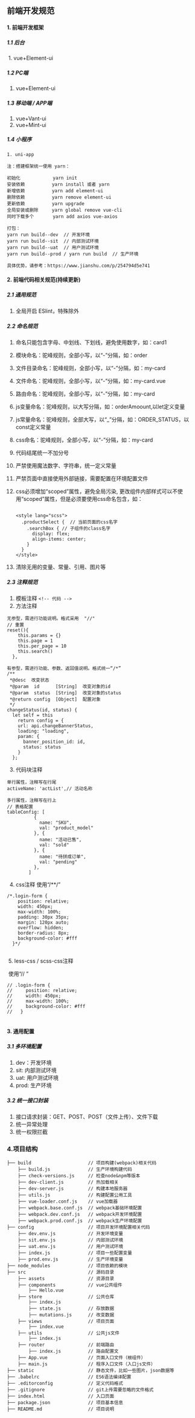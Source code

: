 ## 前端开发规范
#### 1. 前端开发框架
##### 1.1 后台

​	1. vue+Element-ui

##### 1.2 PC端

1. vue+Element-ui

##### 1.3 移动端 / APP端

1. vue+Vant-ui
2. vue+Mint-ui

##### 1.4 小程序

	1. uni-app

```
注：搭建框架统一使用 yarn：

初始化            yarn init    
安装依赖          yarn install 或者 yarn 
新增依赖          yarn add element-ui   
删除依赖          yarn remove element-ui     
更新依赖          yarn upgrade    
全局安装或删除     yarn global remove vue-cli   
同时下载多个       yarn add axios vue-axios   

打包：
yarn run build--dev  // 开发环境
yarn run build--sit  // 内部测试环境
yarn run build--uat  // 用户测试环境
yarn run build--prod / yarn run build  // 生产环境

具体优势，请参考：https://www.jianshu.com/p/254794d5e741
```



#### 2. 前端代码相关规范(持续更新)

##### 2.1 通用规范
1. 全局开启 ESlint，特殊除外
##### 2.2 命名规范
1. 命名只能包含字母、中划线、下划线，避免使用数字，如：card1

2. 模块命名：驼峰规则，全部小写，以“-”分隔，如：order

3. 文件目录命名：驼峰规则，全部小写，以“-”分隔，如：my-card

4. 文件命名：驼峰规则，全部小写，以“-”分隔，如：my-card.vue

5. 路由命名：驼峰规则，全部小写，以“-”分隔，如：my-card

6. js变量命名：驼峰规则，以大写分隔，如：orderAmoount,以let定义变量

7. js常量命名：驼峰规则，全部大写，以“_”分隔，如：ORDER_STATUS，以const定义常量

8. css命名：驼峰规则，全部小写，以“-”分隔，如：my-card

9. 代码结尾统一不加分号

10. 严禁使用魔法数字、字符串，统一定义常量

11. 严禁页面中直接使用外部链接，需要配置在环境配置文件

12. css必须增加“scoped”属性，避免全局污染,  更改组件内部样式可以不使用“scoped”属性，但是必须要使用css命名包含，如：

    ```
    
    <style lang="scss">
      .productSelect {  // 当前页面的css名字
        .searchBox { // 子组件的class名字
          display: flex;
          align-items: center;
        }
      }
    </style>
    ```

    

13. 清除无用的变量、常量、引用、图片等
##### 2.3 注释规范
1. 模板注释
`<!-- 代码 -->`
2. 方法注释
```
无参型，需进行功能说明。格式采用  "//"
// 重置
reset(){
    this.params = {}
    this.page = 1
    this.per_page = 10
    this.search()
  },
```
```
有参型，需进行功能、参数、返回值说明。格式统一“/*”
/**
 *@desc  改变状态
 *@param  id      [String]  改变对象的id
 *@param  status  [String]  改变对象的status
 *@return config  [Object]  配置对象
 */
changeStatus(id, status) {
  let self = this
    return config = {
    url: api.changeBannerStatus,
    loading: "loading",
    param: {
      banner_position_id: id,
      status: status
    }
  };
```
3. 代码块注释
```
单行属性，注释写在行尾
activeName: 'actList',// 活动名称
```
```
多行属性，注释写在行上
// 表格配置
tableConfig: [
          {
            name: "SKU",
            val: "product_model"
          }, {
            name: "活动已售",
            val: "sold"
          }, {
            name: "待拼成订单",
            val: "pending"
          },
        ]
```
4. css注释
使用“/**/”
```
/*.login-form {
    position: relative;
    width: 450px;
    max-width: 100%;
    padding: 30px 35px;
    margin: 120px auto;
    overflow: hidden;
    border-radius: 8px;
    background-color: #fff
  }*/
  
```

​	5. less-css / scss-css注释

​		使用“// ”

```
// .login-form {
//     position: relative;
//     width: 450px;
//     max-width: 100%;
//     background-color: #fff
//   }
  
```



#### 3. 通用配置

##### 3.1 多环境配置
1. dev：开发环境
2. sit:  内部测试环境
3. uat: 用户测试环境
4. prod: 生产环境
##### 3.2 统一接口封装
1. 接口请求封装：GET、POST、POST（文件上传）、文件下载
2. 统一异常处理
3. 统一权限拦截

### 4.项目结构

```
├── build             	 	  // 项目构建(webpack)相关代码         
    ├── build.js     		  // 生产环境构建代码
    ├── check-versions.js 	  // 检查node&npm等版本
    ├── dev-client.js     	  // 热加载相关
    ├── dev-server.js     	  // 构建本地服务器
    ├── utils.js          	  // 构建配置公用工具
    ├── vue-loader.conf.js 	  // vue加载器
    ├── webpack.base.conf.js  // webpack基础环境配置
    ├── webpack.dev.conf.js   // webpack开发环境配置
    ├── webpack.prod.conf.js  // webpack生产环境配置
├── config					  // 项目开发环境配置相关代码                     
    ├── dev.env.js  		  // 开发环境变量                
    ├── sit.env.js  		  // 内部测试环境                   
    ├── uat.env.js  		  // 用户测试环境
    ├── index.js			  // 项目一些配置变量
    ├── prod.env.js 		  // 生产环境变量
├── node_modules			  // 项目依赖的模块      
├── src						  // 源码目录
    ├── assets				  // 资源目录
    ├── components			  // vue公共组件
		├── Hello.vue
    ├── store				  // 公共仓库
  		├── index.js
  		├── state.js 		  // 存放数据
  		├── mutations.js	  // 改变数据
    ├── views 				  // 项目页面
  		├── index.vue
    ├── utils 				  // 公共js文件
  		├── index.js
    ├── router				  // 前端路由
  		├── index.js		  // 路由配置文
    ├── App.vue				  // 页面入口文件（根组件）
    ├── main.js				  // 程序入口文件（入口js文件）
├── static					  // 静态文件，比如一些图片，json数据等
├── .babelrc			      // ES6语法编译配置
├── .editorconfig			  // 定义代码格式
├── .gitignore				  // git上传需要忽略的文件格式
├── index.html				  // 入口页面
├── package.json 			  // 项目基本信息
├── README.md				  // 项目说明
```


